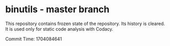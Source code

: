 # binutils - master branch

This repository contains frozen state of the repository.
Its history is cleared. It is used only for static code
analysis with Codacy.

Commit Time: 1704084641
